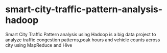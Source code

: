 # smart-city-traffic-pattern-analysis-hadoop
Smart City Traffic Pattern analysis using Hadoop is a big data project to analyze traffic congestion patterns,peak hours and vehicle counts across city using MapReduce and Hive
